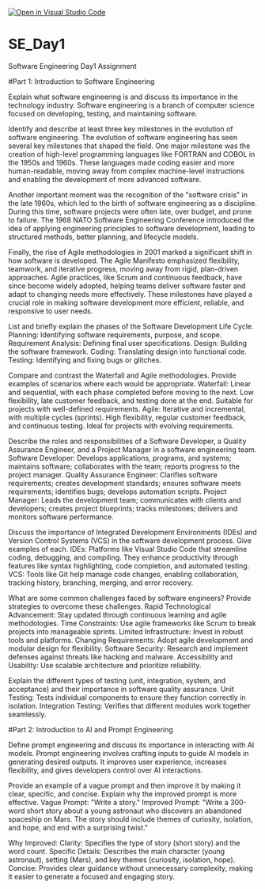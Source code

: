 [![Open in Visual Studio Code](https://classroom.github.com/assets/open-in-vscode-2e0aaae1b6195c2367325f4f02e2d04e9abb55f0b24a779b69b11b9e10269abc.svg)](https://classroom.github.com/online_ide?assignment_repo_id=18661262&assignment_repo_type=AssignmentRepo)

# SE_Day1
Software Engineering Day1 Assignment


#Part 1: Introduction to Software Engineering

Explain what software engineering is and discuss its importance in the technology industry.
  Software engineering is a branch of computer science focused on developing, testing, and maintaining software.

Identify and describe at least three key milestones in the evolution of software engineering.
  The evolution of software engineering has seen several key milestones that shaped the field. One major milestone was the creation of high-level
  programming languages like FORTRAN and COBOL in the 1950s and 1960s. These languages made coding easier and more human-readable, moving away from
  complex machine-level instructions and enabling the development of more advanced software.

  Another important moment was the recognition of the "software crisis" in the late 1960s, which led to the birth of software engineering as a discipline. 
  During this time, software projects were often late, over budget, and prone to failure. The 1968 NATO Software Engineering Conference introduced the idea 
  of applying engineering principles to software development, leading to structured methods, better planning, and lifecycle models.

  Finally, the rise of Agile methodologies in 2001 marked a significant shift in how software is developed. The Agile Manifesto emphasized flexibility, teamwork, 
  and iterative progress, moving away from rigid, plan-driven approaches. Agile practices, like Scrum and continuous feedback, have since become widely adopted, 
  helping teams deliver software faster and adapt to changing needs more effectively. These milestones have played a crucial role in making software development 
  more efficient, reliable, and responsive to user needs.

List and briefly explain the phases of the Software Development Life Cycle.
  Planning: Identifying software requirements, purpose, and scope.
  Requirement Analysis: Defining final user specifications.
  Design: Building the software framework.
  Coding: Translating design into functional code.
  Testing: Identifying and fixing bugs or glitches.

Compare and contrast the Waterfall and Agile methodologies. Provide examples of scenarios where each would be appropriate.
  Waterfall: Linear and sequential, with each phase completed before moving to the next. Low flexibility, late customer feedback, and testing done at the end. Suitable 
            for projects with well-defined requirements.
  Agile: Iterative and incremental, with multiple cycles (sprints). High flexibility, regular customer feedback, and continuous testing. Ideal for projects with evolving 
          requirements.

Describe the roles and responsibilities of a Software Developer, a Quality Assurance Engineer, and a Project Manager in a software engineering team.
  Software Developer: Develops applications, programs, and systems; maintains software; collaborates with the team; reports progress to the project manager.
  Quality Assurance Engineer: Clarifies software requirements; creates development standards; ensures software meets requirements; identifies bugs; develops automation 
                              scripts.
  Project Manager: Leads the development team; communicates with clients and developers; creates project blueprints; tracks milestones; delivers and monitors software 
                              performance.

Discuss the importance of Integrated Development Environments (IDEs) and Version Control Systems (VCS) in the software development process. Give examples of each.
  IDEs: Platforms like Visual Studio Code that streamline coding, debugging, and compiling. They enhance productivity through features like syntax highlighting, code 
        completion, and automated testing.
  VCS: Tools like Git help manage code changes, enabling collaboration, tracking history, branching, merging, and error recovery.

What are some common challenges faced by software engineers? Provide strategies to overcome these challenges.
  Rapid Technological Advancement: Stay updated through continuous learning and agile methodologies.
  Time Constraints: Use agile frameworks like Scrum to break projects into manageable sprints.
  Limited Infrastructure: Invest in robust tools and platforms.
  Changing Requirements: Adopt agile development and modular design for flexibility.
  Software Security: Research and implement defenses against threats like hacking and malware.
  Accessibility and Usability: Use scalable architecture and prioritize reliability.


Explain the different types of testing (unit, integration, system, and acceptance) and their importance in software quality assurance.
  Unit Testing: Tests individual components to ensure they function correctly in isolation.
  Integration Testing: Verifies that different modules work together seamlessly.

#Part 2: Introduction to AI and Prompt Engineering


Define prompt engineering and discuss its importance in interacting with AI models.
  Prompt engineering involves crafting inputs to guide AI models in generating desired outputs. It improves user experience, increases flexibility, and gives developers control over AI interactions.

Provide an example of a vague prompt and then improve it by making it clear, specific, and concise. Explain why the improved prompt is more effective.
  Vague Prompt: "Write a story."
  Improved Prompt: "Write a 300-word short story about a young astronaut who discovers an abandoned spaceship on Mars. The story should include themes of curiosity, isolation, and hope, and end with a surprising twist."
  
  Why Improved:
    Clarity: Specifies the type of story (short story) and the word count.
    Specific Details: Describes the main character (young astronaut), setting (Mars), and key themes (curiosity, isolation, hope).
    Concise: Provides clear guidance without unnecessary complexity, making it easier to generate a focused and engaging story.
